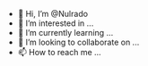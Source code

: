 - 👋 Hi, I’m @Nulrado
- 👀 I’m interested in ...
- 🌱 I’m currently learning ...
- 💞️ I’m looking to collaborate on ...
- 📫 How to reach me ...

<!---
Nulrado/Nulrado is a ✨ special ✨ repository because its `README.md` (this file) appears on your GitHub profile.
You can click the Preview link to take a look at your changes.
--->
